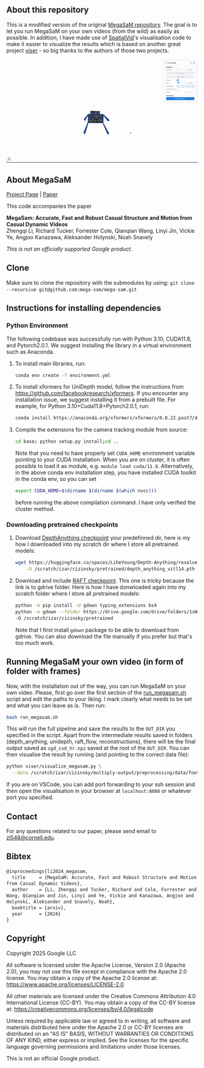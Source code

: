 ## About this repository

This is a modified version of the original [MegaSaM repository](https://github.com/mega-sam/mega-sam). The goal is to let you run MegaSaM on your own videos (from the wild) as easily as possible. In addition, I have made use of [SpatialVid](https://github.com/NJU-3DV/SpatialVID)'s visualisation code to make it easier to visualize the results which is based on another great project [viser](https://viser.studio/main/) - so big thanks to the authors of those two projects. 

![MegaSaM Result](assets/demo.gif)

## About MegaSaM

<!-- # 🚧 This repository is still not done and being uploaded, please stand by. 🚧  -->

[Project Page](https://mega-sam.github.io/index.html) | [Paper](https://arxiv.org/abs/2412.04463)

This code accompanies the paper

**MegaSam: Accurate, Fast and Robust Casual Structure and Motion from Casual
Dynamic Videos** \
Zhengqi Li, Richard Tucker, Forrester Cole, Qianqian Wang, Linyi Jin, Vickie Ye,
Angjoo Kanazawa, Aleksander Holynski, Noah Snavely

*This is not an officially supported Google product.*

## Clone

Make sure to clone the repository with the submodules by using:
`git clone --recursive git@github.com:mega-sam/mega-sam.git`

## Instructions for installing dependencies

### Python Environment

The following codebase was successfully run with Python 3.10, CUDA11.8, and
Pytorch2.0.1. We suggest installing the library in a virtual environment such as
Anaconda.

1.  To install main libraries, run:

    ```bash
    conda env create -f environment.yml
    ```

2.  To install xformers for UniDepth model, follow the instructions from
    https://github.com/facebookresearch/xformers. If you encounter any
    installation issue, we suggest installing it from a prebuilt file. For
    example, for Python 3.10+Cuda11.8+Pytorch2.0.1, run:

    ```bash
    conda install https://anaconda.org/xformers/xformers/0.0.22.post7/download/linux-64/xformers-0.0.22.post7-py310_cu11.8.0_pyt2.0.1.tar.bz2
    ```

3.  Compile the extensions for the camera tracking module from source:

    ```bash
    cd base; python setup.py install;cd ..
    ```
    Note that you need to have properly set `CUDA_HOME` environment variable
    pointing to your CUDA installation. When you are on cluster, it is often possible to load it as module, e.g. `module load cuda/11.8`. Alternatively, in the above conda env installation step, you have installed CUDA toolkit in the conda env, so you can set 

    ```bash
    export CUDA_HOME=$(dirname $(dirname $(which nvcc)))
    ``` 
    before running the above compilation command. I have only verified the cluster method.
    

### Downloading pretrained checkpoints

1.  Download [DepthAnything checkpoint](https://huggingface.co/spaces/LiheYoung/Depth-Anything/blob/main/checkpoints/depth_anything_vitl14.pth) your predefinned dir, here is my how I downloaded into my scratch dir where I store all pretrained models:

    ```bash
    wget https://huggingface.co/spaces/LiheYoung/Depth-Anything/resolve/main/checkpoints/depth_anything_vitl14.pth \
        -O /scratch/izar/cizinsky/pretrained/depth_anything_vitl14.pth
    ```

2.  Download and include [RAFT checkpoint](https://drive.google.com/drive/folders/1sWDsfuZ3Up38EUQt7-JDTT1HcGHuJgvT). This one is tricky because the link is to gdrive folder. Here is how I have donwloaded again into my scratch folder where I store all pretrained models:

    ```bash
    python -m pip install -U gdown typing_extensions bs4
    python -m gdown --folder https://drive.google.com/drive/folders/1sWDsfuZ3Up38EUQt7-JDTT1HcGHuJgvT \
    -O /scratch/izar/cizinsky/pretrained
    ``` 
    Note that I first install `gdown` package to be able to download from gdrive. You can also download the file manually if you prefer but that's too much work.

## Running MegaSaM your own video (in form of folder with frames)

Now, with the installation out of the way, you can run MegaSaM on your own video. Please, first go over the first section of the [run_megasam.sh](run_megasam.sh) script and edit the paths to your liking. I mark clearly what needs to be set and what you can leave as is. Then run:

```bash
bash run_megasam.sh 
```

This will run the full pipeline and save the results to the `OUT_DIR` you specified in the script. 
Apart from the intermediate results saved in folders (depth_anything, unidepth, raft_flow, reconstructions), there will be the final output saved as `sgd_cvd_hr.npz` saved at the root of the `OUT_DIR`. You can then visualise the result by running (and pointing to the correct data file):

```bash
python viser/visualize_megasam.py \
  --data /scratch/izar/cizinsky/multiply-output/preprocessing/data/football_high_res/megasam/sgd_cvd_hr.npz
```

If you are on VSCode, you can add port forwarding to your ssh session and then open the visualisation in your browser at `localhost:8080` or whatever port you specified.

## Contact

For any questions related to our paper, please send email to zl548@cornell.edu.


## Bibtex

```
@inproceedings{li2024_megasam,
  title     = {MegaSaM: Accurate, Fast and Robust Structure and Motion from Casual Dynamic Videos},
  author    = {Li, Zhengqi and Tucker, Richard and Cole, Forrester and Wang, Qianqian and Jin, Linyi and Ye, Vickie and Kanazawa, Angjoo and Holynski, Aleksander and Snavely, Noah},
  booktitle = {arxiv},
  year      = {2024}
}
```

## Copyright

Copyright 2025 Google LLC  

All software is licensed under the Apache License, Version 2.0 (Apache 2.0); you may not use this file except in compliance with the Apache 2.0 license. You may obtain a copy of the Apache 2.0 license at: https://www.apache.org/licenses/LICENSE-2.0

All other materials are licensed under the Creative Commons Attribution 4.0 International License (CC-BY). You may obtain a copy of the CC-BY license at: https://creativecommons.org/licenses/by/4.0/legalcode

Unless required by applicable law or agreed to in writing, all software and materials distributed here under the Apache 2.0 or CC-BY licenses are distributed on an "AS IS" BASIS, WITHOUT WARRANTIES OR CONDITIONS OF ANY KIND, either express or implied. See the licenses for the specific language governing permissions and limitations under those licenses.

This is not an official Google product.

